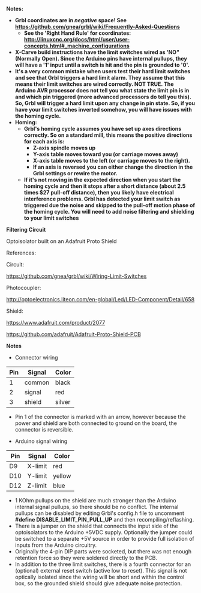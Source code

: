 **Notes:** 
* **Grbl coordinates are in _negative_ space! See https://github.com/gnea/grbl/wiki/Frequently-Asked-Questions**
  * **See the 'Right Hand Rule' for coordinates: http://linuxcnc.org/docs/html/user/user-concepts.html#_machine_configurations**
* **X-Carve build instructions have the limit switches wired as 'NO" (Normally Open). Since the Arduino pins have internal pullups, they will have a '1' input until a switch is hit and the pin is grounded to '0'.**
* **It's a very common mistake when users test their hard limit switches and see that Grbl triggers a hard limit alarm. They assume that this means their limit switches are wired correctly. NOT TRUE. The Arduino AVR processor does not tell you what state the limit pin is in and which pin triggered (more advanced processors do tell you this). So, Grbl will trigger a hard limit upon any change in pin state. So, if you have your limit switches inverted somehow, you will have issues with the homing cycle.**
* **Homing:** 
  * **Grbl's homing cycle assumes you have set up axes directions correctly. So on a standard mill, this means the positive directions for each axis is:** 
    * **Z-axis spindle moves up**
    * **Y-axis table moves toward you (or carriage moves away)**
    * **X-axis table moves to the left (or carriage moves to the right).**
    * **If an axis is reversed you can either change the direction in the Grbl settings or rewire the motor.**
  * **If it's not moving in the expected direction when you start the homing cycle and then it stops after a short distance (about 2.5 times $27 pull-off distance), then you likely have electrical interference problems. Grbl has detected your limit switch as triggered due the noise and skipped to the pull-off motion phase of the homing cycle. You will need to add noise filtering and shielding to your limit switches**
  
**Filtering Circuit**

Optoisolator built on an Adafruit Proto Shield

References: 

Circuit: 

https://github.com/gnea/grbl/wiki/Wiring-Limit-Switches

Photocoupler: 

http://optoelectronics.liteon.com/en-global/Led/LED-Component/Detail/658

Shield:

https://www.adafruit.com/product/2077

https://github.com/adafruit/Adafruit-Proto-Shield-PCB

**Notes**
* Connector wiring

| Pin | Signal | Color |
| --- | ------ | ----- |
| 1 | common | black |
| 2 | signal | red |
| 3 | shield | silver |

* Pin 1 of the connector is marked with an arrow, however because the power and shield are both connected to ground on the board, the connector is reversible.

* Arduino signal wiring

| Pin | Signal | Color |
| --- | ------ | ----- |
| D9 | X-limit| red |
| D10 | Y-limit | yellow |
| D12 | Z-limit | blue |

* 1 KOhm pullups on the shield are much stronger than the Arduino internal signal pullups, so there should be no conflict. The internal pullups can be disabled by editing Grbl's config.h file to uncomment __#define DISABLE_LIMIT_PIN_PULL_UP__ and then recompiling/reflashing.
* There is a jumper on the shield that connects the input side of the optoisolators to the Arduino +5VDC supply. Optionally the jumper could be switched to a separate +5V source in order to provide full isolation of inputs from the Arduino circuitry.
* Originally the 4-pin DIP parts were socketed, but there was not enough retention force so they were soldered directly to the PCB.
* In addition to the three limit switches, there is a fourth connector for an (optional) external reset switch (active low to reset). This signal is not optically isolated since the wiring will be short and within the control box, so the grounded shield should give adequate noise protection.
